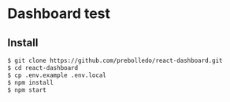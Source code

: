 # Dashboard test

## Install

```sh
$ git clone https://github.com/prebolledo/react-dashboard.git
$ cd react-dashboard
$ cp .env.example .env.local
$ npm install
$ npm start
```